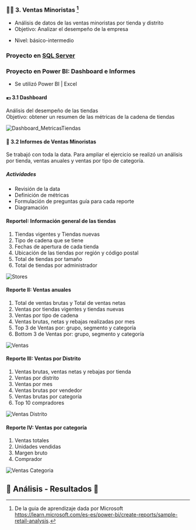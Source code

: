 ### 🧾💶 3. Ventas Minoristas [^1]

+ Análisis de datos de las ventas minoristas por tienda y distrito
+ Objetivo: Analizar el desempeño de la empresa
- Nivel: básico-intermedio
  
### Proyecto en [SQL Server](https://github.com/EvelynOr/SQL/tree/main/2.%20Ventas%20Minorista)


### Proyecto en Power BI: Dashboard e Informes
- Se utilizó  Power BI |  Excel  


#### 💶 3.1 Dashboard
Análisis del desempeño de las tiendas  
Objetivo: obtener un resumen de las métricas de la cadena de tiendas 

![Dashboard_MetricasTiendas](https://github.com/EvelynOr/4.Portafolio/assets/82233779/8b9e091f-08db-4e5f-bf99-7915bc6961b1)


#### 🧾 3.2 Informes de Ventas Minoristas
Se trabajó con toda la data. Para ampliar el ejercicio se realizó un análisis por tienda, ventas anuales y ventas por tipo de categoría.

##### Actividades
- Revisión de la data
- Definición de métricas 
- Formulación de preguntas guía para cada reporte 
- Diagramación  


#### ReporteI: Información general de las tiendas  
1.	Tiendas vigentes y Tiendas nuevas
2.	Tipo de cadena que se tiene
3.	Fechas de apertura de cada tienda 
4.	Ubicación de las tiendas por región y código postal 
5.	Total de tiendas por tamaño 
6.	Total de tiendas por administrador 


![Stores](https://user-images.githubusercontent.com/82233779/208550701-7f59b5da-b9aa-4f79-a71d-df91bc1d0ed2.jpeg)


#### Reporte II: Ventas anuales 
1.	Total de ventas brutas y Total de ventas netas 
2.	Ventas por tiendas vigentes y tiendas nuevas 
3.	Ventas por tipo de cadena
4.	Ventas brutas, netas y rebajas realizadas por mes
5.	Top 3 de Ventas por: grupo, segmento y categoría
6.	Bottom 3 de Ventas por: grupo, segmento y categoría


![Ventas](https://user-images.githubusercontent.com/82233779/208550887-a0837b91-6236-4fbd-b174-f815d0c4e283.jpeg)


#### Reporte III: Ventas por Distrito
1.	Ventas brutas, ventas netas y rebajas por tienda 
2.	Ventas por distrito
3.	Ventas por mes
4.	Ventas brutas por vendedor
5.	Ventas brutas por categoría
6.	Top 10 compradores


![Ventas Distrito](https://user-images.githubusercontent.com/82233779/208550768-7087b59b-3729-4cb8-99d0-9b7047103308.jpeg)


#### Reporte IV: Ventas por categoría 
1.	Ventas totales
2.	Unidades vendidas
3.	Margen bruto
4.	Comprador

![Ventas Categoria](https://user-images.githubusercontent.com/82233779/208555493-8dcd499e-3d91-424e-9fd4-27016be92f80.jpeg)



## 🧠 Análisis - Resultados 📝




[^1]: De la guia de aprendizaje dada por Microsoft https://learn.microsoft.com/es-es/power-bi/create-reports/sample-retail-analysis. 
